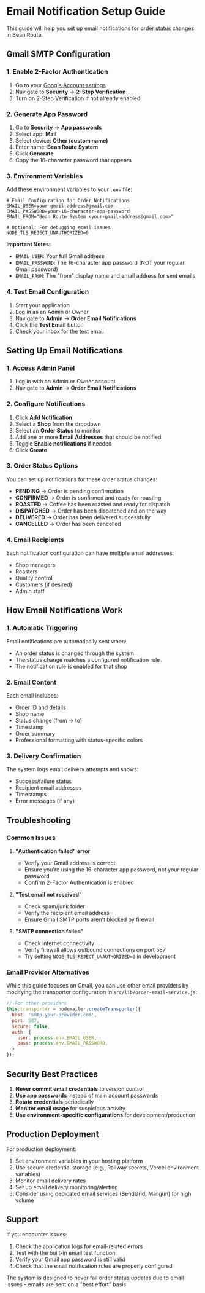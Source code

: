 # Email Notification Setup Guide

This guide will help you set up email notifications for order status changes in Bean Route.

## Gmail SMTP Configuration

### 1. Enable 2-Factor Authentication

1. Go to your [Google Account settings](https://myaccount.google.com/)
2. Navigate to **Security** → **2-Step Verification**
3. Turn on 2-Step Verification if not already enabled

### 2. Generate App Password

1. Go to **Security** → **App passwords**
2. Select app: **Mail**
3. Select device: **Other (custom name)**
4. Enter name: **Bean Route System**
5. Click **Generate**
6. Copy the 16-character password that appears

### 3. Environment Variables

Add these environment variables to your `.env` file:

```env
# Email Configuration for Order Notifications
EMAIL_USER=your-gmail-address@gmail.com
EMAIL_PASSWORD=your-16-character-app-password
EMAIL_FROM="Bean Route System <your-gmail-address@gmail.com>"

# Optional: For debugging email issues
NODE_TLS_REJECT_UNAUTHORIZED=0
```

**Important Notes:**
- `EMAIL_USER`: Your full Gmail address
- `EMAIL_PASSWORD`: The 16-character app password (NOT your regular Gmail password)
- `EMAIL_FROM`: The "from" display name and email address for sent emails

### 4. Test Email Configuration

1. Start your application
2. Log in as an Admin or Owner
3. Navigate to **Admin** → **Order Email Notifications**
4. Click the **Test Email** button
5. Check your inbox for the test email

## Setting Up Email Notifications

### 1. Access Admin Panel

1. Log in with an Admin or Owner account
2. Navigate to **Admin** → **Order Email Notifications**

### 2. Configure Notifications

1. Click **Add Notification**
2. Select a **Shop** from the dropdown
3. Select an **Order Status** to monitor
4. Add one or more **Email Addresses** that should be notified
5. Toggle **Enable notifications** if needed
6. Click **Create**

### 3. Order Status Options

You can set up notifications for these order status changes:

- **PENDING** → Order is pending confirmation
- **CONFIRMED** → Order is confirmed and ready for roasting  
- **ROASTED** → Coffee has been roasted and ready for dispatch
- **DISPATCHED** → Order has been dispatched and on the way
- **DELIVERED** → Order has been delivered successfully
- **CANCELLED** → Order has been cancelled

### 4. Email Recipients

Each notification configuration can have multiple email addresses:
- Shop managers
- Roasters
- Quality control
- Customers (if desired)
- Admin staff

## How Email Notifications Work

### 1. Automatic Triggering

Email notifications are automatically sent when:
- An order status is changed through the system
- The status change matches a configured notification rule
- The notification rule is enabled for that shop

### 2. Email Content

Each email includes:
- Order ID and details
- Shop name
- Status change (from → to)
- Timestamp
- Order summary
- Professional formatting with status-specific colors

### 3. Delivery Confirmation

The system logs email delivery attempts and shows:
- Success/failure status
- Recipient email addresses
- Timestamps
- Error messages (if any)

## Troubleshooting

### Common Issues

1. **"Authentication failed" error**
   - Verify your Gmail address is correct
   - Ensure you're using the 16-character app password, not your regular password
   - Confirm 2-Factor Authentication is enabled

2. **"Test email not received"**
   - Check spam/junk folder
   - Verify the recipient email address
   - Ensure Gmail SMTP ports aren't blocked by firewall

3. **"SMTP connection failed"**
   - Check internet connectivity
   - Verify firewall allows outbound connections on port 587
   - Try setting `NODE_TLS_REJECT_UNAUTHORIZED=0` in development

### Email Provider Alternatives

While this guide focuses on Gmail, you can use other email providers by modifying the transporter configuration in `src/lib/order-email-service.js`:

```javascript
// For other providers
this.transporter = nodemailer.createTransporter({
  host: 'smtp.your-provider.com',
  port: 587,
  secure: false,
  auth: {
    user: process.env.EMAIL_USER,
    pass: process.env.EMAIL_PASSWORD,
  }
});
```

## Security Best Practices

1. **Never commit email credentials** to version control
2. **Use app passwords** instead of main account passwords
3. **Rotate credentials** periodically
4. **Monitor email usage** for suspicious activity
5. **Use environment-specific configurations** for development/production

## Production Deployment

For production deployment:

1. Set environment variables in your hosting platform
2. Use secure credential storage (e.g., Railway secrets, Vercel environment variables)
3. Monitor email delivery rates
4. Set up email delivery monitoring/alerting
5. Consider using dedicated email services (SendGrid, Mailgun) for high volume

## Support

If you encounter issues:

1. Check the application logs for email-related errors
2. Test with the built-in email test function
3. Verify your Gmail app password is still valid
4. Check that the email notification rules are properly configured

The system is designed to never fail order status updates due to email issues - emails are sent on a "best effort" basis.






